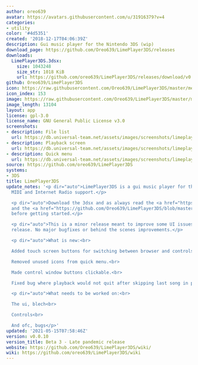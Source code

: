 ```yaml
---
author: oreo639
avatar: https://avatars.githubusercontent.com/u/31916379?v=4
categories:
- utility
color: '#4d5351'
created: '2018-12-17T04:06:39Z'
description: Gui music player for the Nintendo 3DS (wip)
download_page: https://github.com/Oreo639/LimePlayer3DS/releases
downloads:
  LimePlayer3DS.3dsx:
    size: 1043248
    size_str: 1018 KiB
    url: https://github.com/oreo639/LimePlayer3DS/releases/download/v0.0.10/LimePlayer3DS.3dsx
github: Oreo639/LimePlayer3DS
icon: https://raw.githubusercontent.com/Oreo639/LimePlayer3DS/master/meta/icon.png
icon_index: 153
image: https://raw.githubusercontent.com/Oreo639/LimePlayer3DS/master/meta/banner.png
image_length: 13104
layout: app
license: gpl-3.0
license_name: GNU General Public License v3.0
screenshots:
- description: File list
  url: https://db.universal-team.net/assets/images/screenshots/limeplayer3ds/file-list.png
- description: Playback screen
  url: https://db.universal-team.net/assets/images/screenshots/limeplayer3ds/playback-screen.png
- description: Quick menu
  url: https://db.universal-team.net/assets/images/screenshots/limeplayer3ds/quick-menu.png
source: https://github.com/oreo639/LimePlayer3DS
systems:
- 3DS
title: LimePlayer3DS
update_notes: '<p dir="auto">LimePlayer3DS is a gui music player for the 3DS with
  MIDI and Internet Radio support.</p>

  <p dir="auto">Download the 3dsx and as always read the <a href="https://github.com/Oreo639/LimePlayer3DS/wiki">wiki</a>
  and the <a href="https://github.com/Oreo639/LimePlayer3DS/blob/master/README.md">readme</a>
  before getting started.</p>

  <p dir="auto">This is a minor release meant to improve some UI issues with the previous
  release. No major bugfixes or behind the scenes improvements.</p>

  <p dir="auto">What is new:<br>

  Added touch screen buttons for switching between browser and controls.<br>

  Removed unused icons from quick menu.<br>

  Made control window buttons clickable.<br>

  Fixed bug where playback would not quit after skipping last song in playlist.</p>

  <p dir="auto">What needs to be worked on:<br>

  The ui, blech<br>

  Controls<br>

  And ofc, bugs</p>'
updated: '2021-05-15T07:58:46Z'
version: v0.0.10
version_title: Beta 3 - Late pandemic release
website: https://github.com/Oreo639/LimePlayer3DS/wiki/
wiki: https://github.com/oreo639/LimePlayer3DS/wiki
---
```

